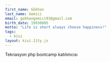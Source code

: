 ```yaml
---
first_name: Gökhan
last_name: Gemici
email: gokhangemici93@gmail.com
birth_date: 19930805
motto: "Life is short always choose happiness!"
tags:
  - kisi
layout: kisi.11ty.js
---
```

Teknasyon php bootcamp katılımcısı

